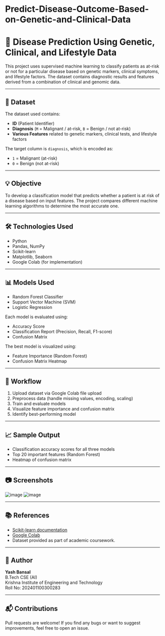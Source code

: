 # Predict-Disease-Outcome-Based-on-Genetic-and-Clinical-Data

# 🧬 Disease Prediction Using Genetic, Clinical, and Lifestyle Data

This project uses supervised machine learning to classify patients as at-risk or not for a particular disease based on genetic markers, clinical symptoms, and lifestyle factors. The dataset contains diagnostic results and features derived from a combination of clinical and genomic data.

---

## 📁 Dataset

The dataset used contains:

- **ID** (Patient Identifier)
- **Diagnosis** (`M` = Malignant / at-risk, `B` = Benign / not at-risk)
- **Various Features** related to genetic markers, clinical tests, and lifestyle factors

The target column is `diagnosis`, which is encoded as:
- `1` = Malignant (at-risk)
- `0` = Benign (not at-risk)

---

## 💡 Objective

To develop a classification model that predicts whether a patient is at risk of a disease based on input features. The project compares different machine learning algorithms to determine the most accurate one.

---

## 🛠️ Technologies Used

- Python
- Pandas, NumPy
- Scikit-learn
- Matplotlib, Seaborn
- Google Colab (for implementation)

---

## 📊 Models Used

- Random Forest Classifier
- Support Vector Machine (SVM)
- Logistic Regression

Each model is evaluated using:
- Accuracy Score
- Classification Report (Precision, Recall, F1-score)
- Confusion Matrix

The best model is visualized using:
- Feature Importance (Random Forest)
- Confusion Matrix Heatmap

---

## 🔄 Workflow

1. Upload dataset via Google Colab file upload
2. Preprocess data (handle missing values, encoding, scaling)
3. Train and evaluate models
4. Visualize feature importance and confusion matrix
5. Identify best-performing model

---

## 📈 Sample Output

- Classification accuracy scores for all three models
- Top 20 important features (Random Forest)
- Heatmap of confusion matrix

---

## 📷 Screenshots

![image](https://github.com/user-attachments/assets/15b3c470-7658-4142-8a4d-66973a08920e)
![image](https://github.com/user-attachments/assets/9ac9bab1-87fc-4465-9247-2dbbb3df9093)



---

## 📚 References

- [Scikit-learn documentation](https://scikit-learn.org/)
- [Google Colab](https://colab.research.google.com/)
- Dataset provided as part of academic coursework.

---

## 👤 Author

**Yash Bansal**  
B.Tech CSE (AI)  
Krishna Institute of Engineering and Technology  
Roll No: 202401100300283

---

## 📬 Contributions

Pull requests are welcome! If you find any bugs or want to suggest improvements, feel free to open an issue.

